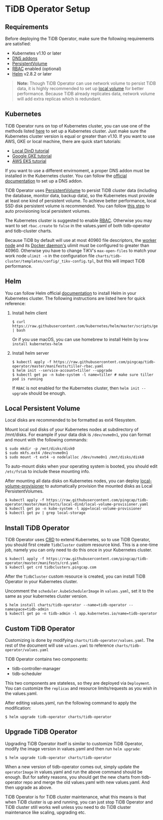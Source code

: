 # TiDB Operator Setup

## Requirements

Before deploying the TiDB Operator, make sure the following requirements are satisfied:

* Kubernetes v1.10 or later
* [DNS addons](https://kubernetes.io/docs/tasks/access-application-cluster/configure-dns-cluster/)
* [PersistentVolume](https://kubernetes.io/docs/concepts/storage/persistent-volumes/)
* [RBAC](https://kubernetes.io/docs/admin/authorization/rbac) enabled (optional)
* [Helm](https://helm.sh) v2.8.2 or later

> **Note:** Though TiDB Operator can use network volume to persist TiDB data, it is highly recommended to set up [local volume](https://kubernetes.io/docs/concepts/storage/volumes/#local) for better performance. Because TiDB already replicates data, network volume will add extra replicas which is redundant.

## Kubernetes

TiDB Operator runs on top of Kubernetes cluster, you can use one of the methods listed [here](https://kubernetes.io/docs/setup/pick-right-solution/) to set up a Kubernetes cluster. Just make sure the Kubernetes cluster version is equal or greater than v1.10. If you want to use AWS, GKE or local machine, there are quick start tutorials:

* [Local DinD tutorial](./local-dind-tutorial.md)
* [Google GKE tutorial](./google-kubernetes-tutorial.md)
* [AWS EKS tutorial](./aws-eks-tutorial.md)

If you want to use a different envirnoment, a proper DNS addon must be installed in the Kubernetes cluster. You can follow the [official documentation](https://kubernetes.io/docs/tasks/access-application-cluster/configure-dns-cluster/) to set up a DNS addon.

TiDB Operator uses [PersistentVolume](https://kubernetes.io/docs/concepts/storage/persistent-volumes/) to persist TiDB cluster data (including the database, monitor data, backup data), so the Kubernetes must provide at least one kind of persistent volume. To achieve better performance, local SSD disk persistent volume is recommended. You can follow [this step](#local-persistent-volume) to auto provisioning local persistent volumes.

The Kubernetes cluster is suggested to enable [RBAC](https://kubernetes.io/docs/admin/authorization/rbac). Otherwise you may want to set `rbac.create` to `false` in the values.yaml of both tidb-operator and tidb-cluster charts.

Because TiDB by default will use at most 40960 file descriptors, the [worker node](https://access.redhat.com/solutions/61334) and its [Docker daemon's](https://docs.docker.com/engine/reference/commandline/dockerd/#default-ulimit-settings) ulimit must be configured to greater than 40960. Otherwise you have to change TiKV's `max-open-files` to match your work node `ulimit -n` in the configuration file `charts/tidb-cluster/templates/config/_tikv-config.tpl`, but this will impact TiDB performance.

## Helm

You can follow Helm official [documentation](https://helm.sh) to install Helm in your Kubernetes cluster. The following instructions are listed here for quick reference:

1. Install helm client

    ```
    $ curl https://raw.githubusercontent.com/kubernetes/helm/master/scripts/get | bash
    ```

    Or if you use macOS, you can use homebrew to install Helm by `brew install kubernetes-helm`

2. Install helm server

    ```shell
    $ kubectl apply -f https://raw.githubusercontent.com/pingcap/tidb-operator/master/manifests/tiller-rbac.yaml
    $ helm init --service-account=tiller --upgrade
    $ kubectl get po -n kube-system -l name=tiller # make sure tiller pod is running
    ```

    If `RBAC` is not enabled for the Kubernetes cluster, then `helm init --upgrade` should be enough.

## Local Persistent Volume

Local disks are recommended to be formatted as ext4 filesystem.

Mount local ssd disks of your Kubernetes nodes at subdirectory of /mnt/disks. For example if your data disk is `/dev/nvme0n1`, you can format and mount with the following commands:

```shell
$ sudo mkdir -p /mnt/disks/disk0
$ sudo mkfs.ext4 /dev/nvme0n1
$ sudo mount -t ext4 -o nodelalloc /dev/nvme0n1 /mnt/disks/disk0
```

To auto-mount disks when your operating system is booted, you should edit `/etc/fstab` to include these mounting info.

After mounting all data disks on Kubernetes nodes, you can deploy [local-volume-provisioner](https://github.com/kubernetes-incubator/external-storage/tree/master/local-volume) to automatically provision the mounted disks as Local PersistentVolumes.

```shell
$ kubectl apply -f https://raw.githubusercontent.com/pingcap/tidb-operator/master/manifests/local-dind/local-volume-provisioner.yaml
$ kubectl get po -n kube-system -l app=local-volume-provisioner
$ kubectl get pv | grep local-storage
```

## Install TiDB Operator

TiDB Operator uses [CRD](https://kubernetes.io/docs/tasks/access-kubernetes-api/custom-resources/custom-resource-definitions/) to extend Kubernetes, so to use TiDB Operator, you should first create `TidbCluster` custom resource kind. This is a one-time job, namely you can only need to do this once in your Kubernetes cluster.

```shell
$ kubectl apply -f https://raw.githubusercontent.com/pingcap/tidb-operator/master/manifests/crd.yaml
$ kubectl get crd tidbclusters.pingcap.com
```

After the `TidbCluster` custom resource is created, you can install TiDB Operator in your Kubernetes cluster.

Uncomment the `scheduler.kubeSchedulerImage` in `values.yaml`, set it to the same as your kubernetes cluster version.

```shell
$ helm install charts/tidb-operator --name=tidb-operator --namespace=tidb-admin
$ kubectl get po -n tidb-admin -l app.kubernetes.io/name=tidb-operator
```

## Custom TiDB Operator

Customizing is done by modifying `charts/tidb-operator/values.yaml`. The rest of the document will use `values.yaml` to reference `charts/tidb-operator/values.yaml`

TiDB Operator contains two components:

* tidb-controller-manager
* tidb-scheduler

This two components are stateless, so they are deployed via `Deployment`. You can customize the `replicas` and resource limits/requests as you wish in the values.yaml.

After editing values.yaml, run the following command to apply the modification:

```shell
$ helm upgrade tidb-operator charts/tidb-operator
```

## Upgrade TiDB Operator

Upgrading TiDB Operator itself is similar to customize TiDB Operator, modify the image version in values.yaml and then run `helm upgrade`:

```shell
$ helm upgrade tidb-operator charts/tidb-operator
```

When a new version of tidb-operator comes out, simply update the `operatorImage` in values.yaml and run the above command should be enough. But for safety reasons, you should get the new charts from tidb-operator repo and merge the old values.yaml with new values.yaml. And then upgrade as above.

TiDB Operator is for TiDB cluster maintenance, what this means is that when TiDB cluster is up and running, you can just stop TiDB Operator and TiDB cluster still works well unless you need to do TiDB cluster maintenance like scaling, upgrading etc.
